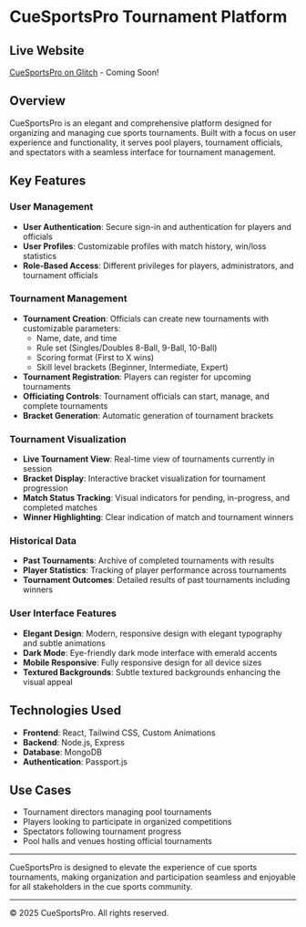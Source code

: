 # CueSportsPro Tournament Platform

## Live Website
[CueSportsPro on Glitch](https://glitch-link-here) - Coming Soon!

## Overview
CueSportsPro is an elegant and comprehensive platform designed for organizing and managing cue sports tournaments. Built with a focus on user experience and functionality, it serves pool players, tournament officials, and spectators with a seamless interface for tournament management.

## Key Features

### User Management
- **User Authentication**: Secure sign-in and authentication for players and officials
- **User Profiles**: Customizable profiles with match history, win/loss statistics
- **Role-Based Access**: Different privileges for players, administrators, and tournament officials

### Tournament Management
- **Tournament Creation**: Officials can create new tournaments with customizable parameters:
  - Name, date, and time
  - Rule set (Singles/Doubles 8-Ball, 9-Ball, 10-Ball)
  - Scoring format (First to X wins)
  - Skill level brackets (Beginner, Intermediate, Expert)
- **Tournament Registration**: Players can register for upcoming tournaments
- **Officiating Controls**: Tournament officials can start, manage, and complete tournaments
- **Bracket Generation**: Automatic generation of tournament brackets

### Tournament Visualization
- **Live Tournament View**: Real-time view of tournaments currently in session
- **Bracket Display**: Interactive bracket visualization for tournament progression
- **Match Status Tracking**: Visual indicators for pending, in-progress, and completed matches
- **Winner Highlighting**: Clear indication of match and tournament winners

### Historical Data
- **Past Tournaments**: Archive of completed tournaments with results
- **Player Statistics**: Tracking of player performance across tournaments
- **Tournament Outcomes**: Detailed results of past tournaments including winners

### User Interface Features
- **Elegant Design**: Modern, responsive design with elegant typography and subtle animations
- **Dark Mode**: Eye-friendly dark mode interface with emerald accents
- **Mobile Responsive**: Fully responsive design for all device sizes
- **Textured Backgrounds**: Subtle textured backgrounds enhancing the visual appeal

## Technologies Used
- **Frontend**: React, Tailwind CSS, Custom Animations
- **Backend**: Node.js, Express
- **Database**: MongoDB
- **Authentication**: Passport.js

## Use Cases
- Tournament directors managing pool tournaments
- Players looking to participate in organized competitions
- Spectators following tournament progress
- Pool halls and venues hosting official tournaments

---

CueSportsPro is designed to elevate the experience of cue sports tournaments, making organization and participation seamless and enjoyable for all stakeholders in the cue sports community.

---

© 2025 CueSportsPro. All rights reserved.
